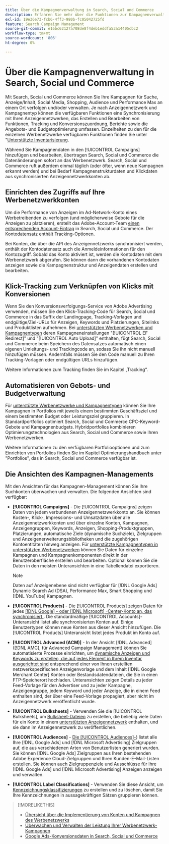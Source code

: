 ```yaml
---
title: Über die Kampagnenverwaltung in Search, Social und Commerce
description: Erfahren Sie mehr über die Funktionen zur Kampagnenverwaltung in Search, Social und Commerce.
exl-id: 19e36e73-fcb6-4ff3-980b-fc05042725fd
feature: Search Campaign Management
source-git-commit: e16bc62127a708de8f4deb1eddfa53a14405cbc2
workflow-type: tm+mt
source-wordcount: '806'
ht-degree: 0%

---
```


# Über die Kampagnenverwaltung in Search, Social und Commerce

Mit Search, Social und Commerce können Sie Ihre Kampagnen für Suche, Anzeige/Inhalt, Social Media, Shopping, Audience und Performance Max an einem Ort verfolgen und/oder verwalten. Je nach Anzeigennetzwerk und Kampagnentyp können die verfügbaren Funktionen eine Synchronisierung mit Ihren Anzeigennetzwerken, das Erstellen und Bearbeiten von Funktionen, Tracking und Konversionszuordnung, Berichte sowie die Angebots- und Budgetoptimierung umfassen. Einzelheiten zu den für die einzelnen Werbenetzwerke verfügbaren Funktionen finden Sie unter &quot;[Unterstützte Inventarisierung](/help/search-social-commerce/introduction/supported-inventory.md).

Während Sie Kampagnendaten in den [!UICONTROL Campaigns] hinzufügen und bearbeiten, übertragen Search, Social und Commerce die Datenänderungen sofort an das Werbenetzwerk. Search, Social und Commerce ruft außerdem einmal täglich (oder öfter, wenn neue Kampagnen erkannt werden) und bei Bedarf Kampagnenstrukturdaten und Klickdaten aus synchronisierten Anzeigennetzwerkkonten ab.

## Einrichten des Zugriffs auf Ihre Werbenetzwerkkonten

Um die Performance von Anzeigen im Ad-Network-Konto eines Werbetreibenden zu verfolgen (und möglicherweise Gebote für die Anzeigen zu platzieren), erstellt das Adobe-Account-Team [einen entsprechenden Account-Eintrag](/help/search-social-commerce/campaign-management/accounts/ad-network-account-manage.md) in Search, Social und Commerce. Der Kontodatensatz enthält Tracking-Optionen.

Bei Konten, die über die API des Anzeigennetzwerks synchronisiert werden, enthält der Kontodatensatz auch die Anmeldeinformationen für den Kontozugriff. Sobald das Konto aktiviert ist, werden die Kontodaten mit dem Werbenetzwerk abgerufen. Sie können dann die vorhandenen Kontodaten anzeigen sowie die Kampagnenstruktur und Anzeigendaten erstellen und bearbeiten.

## Klick-Tracking zum Verknüpfen von Klicks mit Konversionen

Wenn Sie den Konversionsverfolgungs-Service von Adobe Advertising verwenden, müssen Sie den Klick-Tracking-Code für Search, Social und Commerce in das Suffix der Landingpage, Tracking-Vorlagen und endgültige/Ziel-URLs für Anzeigen, Keywords und Platzierungen, Sitelinks und Produktlisten aufnehmen. Bei [unterstützten Werbenetzwerken und Kampagnentypen](/help/search-social-commerce/introduction/supported-inventory.md) deren Kampagneneinstellungen &quot;[!UICONTROL EF Redirect]&quot; und &quot;[!UICONTROL Auto Upload]&quot; enthalten, fügt Search, Social und Commerce beim Speichern des Datensatzes automatisch einen eigenen Umleitungs- und Trackingcode an, sodass Sie ihn nicht manuell hinzufügen müssen. Andernfalls müssen Sie den Code manuell zu Ihren Tracking-Vorlagen oder endgültigen URLs hinzufügen.

Weitere Informationen zum Tracking finden Sie im Kapitel „Tracking“.

## Automatisieren von Gebots- und Budgetverwaltung

Für [unterstützte Werbenetzwerke und Kampagnentypen](/help/search-social-commerce/introduction/supported-inventory.md) können Sie Ihre Kampagnen in Portfolios mit jeweils einem bestimmten Geschäftsziel und einem bestimmten Budget oder Leistungsziel gruppieren. In Standardportfolios optimiert Search, Social und Commerce CPC-Keyword-Gebote und Kampagnenbudgets. Hybridportfolios kombinieren Optimierungstechnologien aus Search, Social und Commerce sowie Ihren Werbenetzwerken.

Weitere Informationen zu den verfügbaren Portfoliooptionen und zum Einrichten von Portfolios finden Sie im Kapitel Optimierungshandbuch unter &quot;Portfolios&quot;, das in Search, Social und Commerce verfügbar ist.<!-- verify convention for referencing Optimization Guide here -->

## Die Ansichten des Kampagnen-Managements

Mit den Ansichten für das Kampagnen-Management können Sie Ihre Suchkonten überwachen und verwalten. Die folgenden Ansichten sind verfügbar:

* **[!UICONTROL Campaigns]** - Die [!UICONTROL Campaigns] zeigen Daten von jedem verbundenen Anzeigennetzwerkkonto an. Sie können Kosten-, Klick-, Impressions- und Umsatzdaten über alle Anzeigennetzwerkkonten und über einzelne Konten, Kampagnen, Anzeigengruppen, Keywords, Anzeigen, Shopping-Produktgruppen, Platzierungen, automatische Ziele (dynamische Suchziele), Zielgruppen und Anzeigenerweiterungsbibliotheken und die zugehörigen Kontoentitäten hinweg anzeigen. Für [unterstützte Kampagnentypen in unterstützten Werbenetzwerken](/help/search-social-commerce/introduction/supported-inventory.md) können Sie Daten für einzelne Kampagnen und Kampagnenkomponenten direkt in der Benutzeroberfläche erstellen und bearbeiten. Optional können Sie die Daten in den meisten Unteransichten in eine Tabellendatei exportieren.

  >[!NOTE]
  >
  >Daten auf Anzeigenebene sind nicht verfügbar für [!DNL Google Ads] Dynamic Search Ad (DSA), Performance Max, Smart Shopping und [!DNL YouTube] Kampagnen.

* **[!UICONTROL Products]** - Die [!UICONTROL Products] zeigen Daten für jedes [[!DNL Google] - oder  [!DNL Microsoft] -Center-Konto an, das synchronisiert ](/help/search-social-commerce/campaign-management/accounts/merchant-account-manage.md). Die standardmäßige [!UICONTROL Accounts]-Unteransicht listet alle synchronisierten Konten auf. Einige Benutzertypen können neue Konten aus dieser Ansicht hinzufügen. Die [!UICONTROL Products] Unteransicht listet jedes Produkt im Konto auf.

* **[!UICONTROL Advanced (ACM)]** - In der Ansicht [!DNL Advanced] ([!DNL AMC], für Advanced Campaign Management) können Sie automatisierte Prozesse einrichten, um [dynamische Anzeigen und Keywords zu erstellen, die auf jedes Element in Ihrem Inventar ausgerichtet sind](/help/search-social-commerce/campaign-management/inventory-feeds/inventory-feeds-about.md) entsprechend einer von Ihnen erstellten netzwerkspezifischen Anzeigenvorlage und dem Inhalt [!DNL Google Merchant Center] Konten oder Bestandsdatendateien, die Sie in einen FTP-Speicherort hochladen. Unteransichten zeigen Details zu jeder Feed-Vorlage für den Advertiser und zu jeder Kampagne, Anzeigengruppe, jedem Keyword und jeder Anzeige, die in einem Feed enthalten sind, der über eine Feed-Vorlage propagiert, aber nicht im Anzeigennetzwerk veröffentlicht wurde.

* **[!UICONTROL Bulksheets]** - Verwenden Sie die [!UICONTROL Bulksheets], um [Bulksheet-Dateien](/help/search-social-commerce/campaign-management/bulksheets/bulksheet-about.md) zu erstellen, die beliebig viele Daten für ein Konto in einem [unterstützten Anzeigennetzwerk](/help/search-social-commerce/introduction/supported-inventory.md) enthalten, und sie dann im Anzeigennetzwerk zu veröffentlichen.

* **[!UICONTROL Audiences]** - [Die [!UICONTROL Audiences]-](/help/search-social-commerce/campaign-management/campaigns/audience-about.md)) listet alle Ihre [!DNL Google Ads] und [!DNL Microsoft Advertising] Zielgruppen auf, die aus verschiedenen Arten von Benutzerlisten generiert wurden. Sie können [!DNL Google Ads] Zielgruppen aus Ihren bestehenden Adobe Experience Cloud-Zielgruppen und Ihren Kunden-E-Mail-Listen erstellen. Sie können auch Zielgruppenziele und Ausschlüsse für Ihre [!DNL Google Ads] und [!DNL Microsoft Advertising] Anzeigen anzeigen und verwalten.

* **[!UICONTROL Label Classifications]** - Verwenden Sie diese Ansicht, um [Kennzeichnungsklassifizierungen](/help/search-social-commerce/campaign-management/label-classifications/classification-about.md) zu erstellen und zu löschen, damit Sie Ihre Kennzeichnungen in aussagekräftigen Sätzen gruppieren können.

>[!MORELIKETHIS]
>
>* [Übersicht über die Implementierung von Konten und Kampagnen des Werbenetzwerks](campaign-implemention-overview.md)
>* [Überwachen und Verwalten der Leistung Ihrer Werbenetzwerk-Kampagnen](monitor-performance-campaigns.md)
>* [Google Ads-Konversionsdaten in Search, Social und Commerce](google-conversion-data.md)
